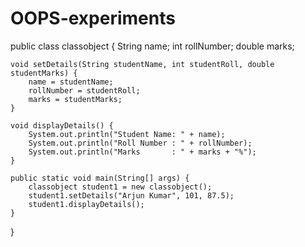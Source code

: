 # OOPS-experiments
public class classobject {
    String name;
    int rollNumber;
    double marks;

    void setDetails(String studentName, int studentRoll, double studentMarks) {
        name = studentName;
        rollNumber = studentRoll;
        marks = studentMarks;
    }

    void displayDetails() {
        System.out.println("Student Name: " + name);
        System.out.println("Roll Number : " + rollNumber);
        System.out.println("Marks       : " + marks + "%");
    }

    public static void main(String[] args) {
        classobject student1 = new classobject();
        student1.setDetails("Arjun Kumar", 101, 87.5);
        student1.displayDetails();
    }
}
